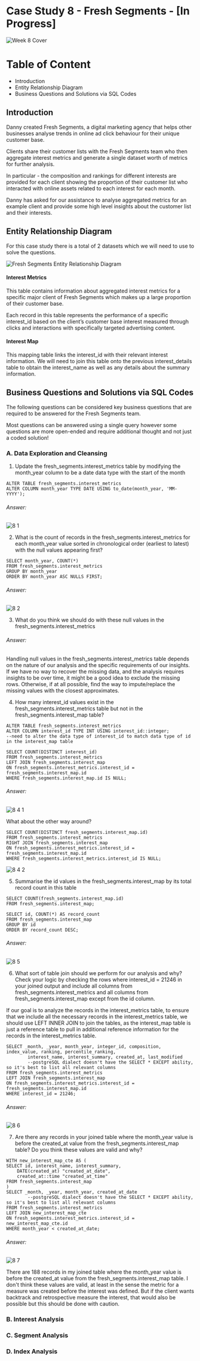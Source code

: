 # Case Study 8 - Fresh Segments - [In Progress]

![Week 8 Cover](https://github.com/lanhoang82/8-Week-SQL-Challenge/assets/47191803/9ff4c515-01f3-4d57-8d86-0f4c42c6d4f9)


# Table of Content
- Introduction
- Entity Relationship Diagram
- Business Questions and Solutions via SQL Codes

## Introduction
Danny created Fresh Segments, a digital marketing agency that helps other businesses analyse trends in online ad click behaviour for their unique customer base.

Clients share their customer lists with the Fresh Segments team who then aggregate interest metrics and generate a single dataset worth of metrics for further analysis.

In particular - the composition and rankings for different interests are provided for each client showing the proportion of their customer list who interacted with online assets related to each interest for each month.

Danny has asked for our assistance to analyse aggregated metrics for an example client and provide some high level insights about the customer list and their interests.

## Entity Relationship Diagram

For this case study there is a total of 2 datasets which we will need to use to solve the questions.

![Fresh Segments Entity Relationship Diagram](https://github.com/lanhoang82/8-Week-SQL-Challenge/assets/47191803/8aaf24d8-aee7-4bd1-b0cf-e579da2170c4)

#### Interest Metrics
This table contains information about aggregated interest metrics for a specific major client of Fresh Segments which makes up a large proportion of their customer base.

Each record in this table represents the performance of a specific interest_id based on the client’s customer base interest measured through clicks and interactions with specifically targeted advertising content.

#### Interest Map
This mapping table links the interest_id with their relevant interest information. We will need to join this table onto the previous interest_details table to obtain the interest_name as well as any details about the summary information.

## Business Questions and Solutions via SQL Codes

The following questions can be considered key business questions that are required to be answered for the Fresh Segments team.

Most questions can be answered using a single query however some questions are more open-ended and require additional thought and not just a coded solution!

### A. Data Exploration and Cleansing


1. Update the fresh_segments.interest_metrics table by modifying the month_year column to be a date data type with the start of the month

```
ALTER TABLE fresh_segments.interest_metrics
ALTER COLUMN month_year TYPE DATE USING to_date(month_year, 'MM-YYYY');
```
###### Answer:
![8 1](https://github.com/lanhoang82/8-Week-SQL-Challenge/assets/47191803/375ee27a-443f-4c99-b15a-3e505b22a9ac)

2. What is the count of records in the fresh_segments.interest_metrics for each month_year value sorted in chronological order (earliest to latest) with the null values appearing first?

```
SELECT month_year, COUNT(*)
FROM fresh_segments.interest_metrics
GROUP BY month_year
ORDER BY month_year ASC NULLS FIRST;
```
###### Answer:
![8 2](https://github.com/lanhoang82/8-Week-SQL-Challenge/assets/47191803/90eee00e-dc6d-420d-833a-f2b39820bf2b)

3. What do you think we should do with these null values in the fresh_segments.interest_metrics


###### Answer:

Handling null values in the fresh_segments.interest_metrics table depends on the nature of our analysis and the specific requirements of our insights. If we have no way to recover the missing data, and the analysis requires insights to be over time, it might be a good idea to exclude the missing rows. Otherwise, if at all possible, find the way to impute/replace the missing values with the closest approximates. 

4. How many interest_id values exist in the fresh_segments.interest_metrics table but not in the fresh_segments.interest_map table? 

```
ALTER TABLE fresh_segments.interest_metrics
ALTER COLUMN interest_id TYPE INT USING interest_id::integer; 
--need to alter the data type of interest_id to match data type of id in the interest_map table

SELECT COUNT(DISTINCT interest_id)
FROM fresh_segments.interest_metrics
LEFT JOIN fresh_segments.interest_map
ON fresh_segments.interest_metrics.interest_id = fresh_segments.interest_map.id
WHERE fresh_segments.interest_map.id IS NULL;
```
###### Answer:
![8 4 1](https://github.com/lanhoang82/8-Week-SQL-Challenge/assets/47191803/503a018b-4772-48fa-908a-e25a3ab674b2)

What about the other way around?
```
SELECT COUNT(DISTINCT fresh_segments.interest_map.id)
FROM fresh_segments.interest_metrics
RIGHT JOIN fresh_segments.interest_map
ON fresh_segments.interest_metrics.interest_id = fresh_segments.interest_map.id
WHERE fresh_segments.interest_metrics.interest_id IS NULL;
```
![8 4 2](https://github.com/lanhoang82/8-Week-SQL-Challenge/assets/47191803/52decdea-7f69-4e19-bf0c-f19506c2ea98)

5. Summarise the id values in the fresh_segments.interest_map by its total record count in this table

```
SELECT COUNT(fresh_segments.interest_map.id)
FROM fresh_segments.interest_map;

SELECT id, COUNT(*) AS record_count
FROM fresh_segments.interest_map
GROUP BY id
ORDER BY record_count DESC;
```
###### Answer:
![8 5](https://github.com/lanhoang82/8-Week-SQL-Challenge/assets/47191803/7f01209b-aec1-4eaf-865c-de6dbfa3ec31)

6. What sort of table join should we perform for our analysis and why? Check your logic by checking the rows where interest_id = 21246 in your joined output and include all columns from fresh_segments.interest_metrics and all columns from fresh_segments.interest_map except from the id column.

If our goal is to analyze the records in the interest_metrics table, to ensure that we include all the necessary records in the interest_metrics table, we should use LEFT INNER JOIN to join the tables, as the interest_map table is just a reference table to pull in additional reference information for the records in the interest_metrics table.

```
SELECT _month, _year, month_year, integer_id, composition, index_value, ranking, percentile_ranking,
		interest_name, interest_summary, created_at, last_modified 
		--postgreSQL dialect doesn't have the SELECT * EXCEPT ability, so it's best to list all relevant columns 
FROM fresh_segments.interest_metrics
LEFT JOIN fresh_segments.interest_map
ON fresh_segments.interest_metrics.interest_id = fresh_segments.interest_map.id
WHERE interest_id = 21246;
```
###### Answer:
![8 6](https://github.com/lanhoang82/8-Week-SQL-Challenge/assets/47191803/2b22ee64-a094-457c-86b8-43b12d8b38c8)

7. Are there any records in your joined table where the month_year value is before the created_at value from the fresh_segments.interest_map table? Do you think these values are valid and why?

```
WITH new_interest_map_cte AS (
SELECT id, interest_name, interest_summary,
	DATE(created_at) "created_at_date",
	created_at::time "created_at_time"
FROM fresh_segments.interest_map
)
SELECT _month, _year, month_year, created_at_date
		--postgreSQL dialect doesn't have the SELECT * EXCEPT ability, so it's best to list all relevant columns 
FROM fresh_segments.interest_metrics
LEFT JOIN new_interest_map_cte
ON fresh_segments.interest_metrics.interest_id = new_interest_map_cte.id
WHERE month_year < created_at_date;
```
###### Answer:
![8 7](https://github.com/lanhoang82/8-Week-SQL-Challenge/assets/47191803/381fc34e-6f12-413e-9524-d6f7dd6b47eb)

There are 188 records in my joined table where the month_year value is before the created_at value from the fresh_segments.interest_map table. I don't think these values are valid, at least in the sense the metric for a measure was created before the interest was defined. But if the client wants backtrack and retrospective measure the interest, that would also be possible but this should be done with caution.

### B. Interest Analysis

### C. Segment Analysis

### D. Index Analysis

